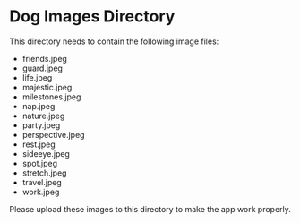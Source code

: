 
# Dog Images Directory

This directory needs to contain the following image files:
- friends.jpeg
- guard.jpeg
- life.jpeg
- majestic.jpeg
- milestones.jpeg
- nap.jpeg
- nature.jpeg
- party.jpeg
- perspective.jpeg
- rest.jpeg
- sideeye.jpeg
- spot.jpeg
- stretch.jpeg
- travel.jpeg
- work.jpeg

Please upload these images to this directory to make the app work properly.
